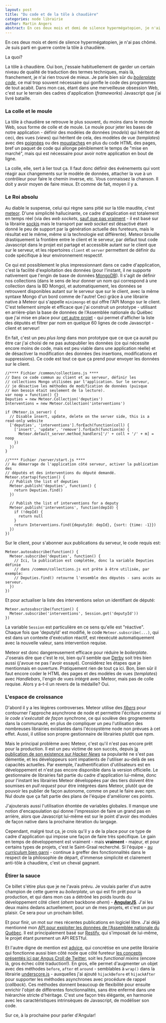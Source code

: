 ```yaml
---
layout: post
title: "Du code et de la tôle à chaudière"
categories: node librairie
author: Martin Angers
abstract: En ces deux mois et demi de silence hypermégatopien, je n'ai pas chômé. Je suis parti en guerre contre la tôle à chaudière.
---
```


En ces deux mois et demi de silence hypermégatopien, je n'ai pas chômé. Je suis parti en guerre contre la tôle à chaudière.

La quoi?

La tôle à chaudière. Oui bon, j'essaie habituellement de garder un certain niveau de qualité de traduction des termes techniques, mais là, franchement, je n'ai rien trouvé de mieux. Je parle bien sûr du [*boilerplate code*][boilerplate], ce mal trop souvent nécessaire qui gonfle le code des programmes de tout acabit. Dans mon cas, étant dans une merveilleuse obsession Web, c'est sur le terrain des cadres d'application (*frameworks*) Javascript que j'ai livré bataille.

### La colle et le moule

La tôle à chaudière se retrouve le plus souvent, du moins dans le monde Web, sous forme de colle et de moule. Le moule pour jeter les bases de notre application - définir des modèles de données (*models*) qui héritent de ceci, des vues (*views*) qui héritent de cela, des modèles de vue (*templates*) avec des [poignées][handlebars] ou des [moustaches][mustache] en plus du code HTML des pages, bref un paquet de code qui allonge péniblement le temps de "mise en marché", mais qui est nécessaire pour avoir notre application en bout de ligne.

La colle, elle, sert à lier tout ça. Il faut donc définir des événements qui vont réagir aux changements sur le modèle de données, attacher la vue à un contrôleur pour faire le chemin inverse, etc. Vous connaissez la chanson. Il doit y avoir moyen de faire mieux. Et comme de fait, moyen il y a.

### Le Roi absolu

Au diable le suspense, celui qui règne sans pitié sur la tôle maudite, c'est [meteor][]. D'une simplicité hallucinante, ce cadre d'application est totalement en temps réel (via des *web sockets*, [sauf que pas vraiment][nows] - il est basé sur la librairie [sockjs][sock] mais le transport par *web socket* est désactivé étant donné le peu de support par la génération actuelle des fureteurs, mais le résultat est le même, même si la technologie est différente). Meteor brouille drastiquement la frontière entre le client et le serveur, par défaut tout code Javascript dans le projet est partagé et accessible autant sur le client que sur le serveur, et les répertoires `client` et `server` permettent de définir du code spécifique à leur environnement respectif.

Ce qui est possiblement le plus impressionnant dans ce cadre d'application, c'est la facilité d'exploitation des données (pour l'instant, il ne supporte nativement que l'engin de base de données [MongoDB][mongo]). Il s'agit de définir nos collections (dans le sens de leur donner un nom qui correspond à une collection dans la BD Mongo), et automatiquement, les données se retrouvent disponibles autant sur le serveur que sur le client, avec la même syntaxe Mongo d'un bord comme de l'autre! Ceci grâce à une librairie native à Meteor qui s'appelle `minimongo` et qui offre l'API Mongo sur le client. C'est tellement simple et efficace que j'ai construit un prototype - utilisant en arrière-plan la base de données de l'Assemblée nationale du Québec que j'ai mise en place pour [cet autre projet][assnatapi] - qui permet d'afficher la liste des députés et filtrer par nom en quelque 60 lignes de code Javascript - client et serveur!

En fait, c'est un peu *plus long* dans mon prototype que ce que ça aurait pu être car j'ai choisi de ne pas autopublier les données (ce qui nécessite encore moins de code, mais est peu viable dans une application réelle) et de désactiver la modification des données (les insertions, modifications et suppressions). Ce code est tout ce que ça prend pour envoyer les données sur le client.

    //**** Fichier /common/collections.js ****
    // Dans ce code commun au client et au serveur, définir les
    // collections Mongo utilisées par l'application. Sur le serveur,
    // je désactive les méthodes de modification de données (puisque
    // mon besoin était seulement de la lecture).
    var noop = function() {}
    Deputies = new Meteor.Collection('deputies')
    Interventions = new Meteor.Collection('interventions')

    if (Meteor.is_server) {
      // Disable insert, update, delete on the server side, this is a read-only website
      ['deputies', 'interventions'].forEach(function(coll) {
        ['insert', 'update', 'remove'].forEach(function(m) {
          Meteor.default_server.method_handlers['/' + coll + '/' + m] = noop
        })
      })
    }

    //**** Fichier /server/start.js ****
    // Au démarrage de l'application côté serveur, activer la publication des
    // députés et des interventions du député demandé.
    Meteor.startup(function() {
      // Publish the list of deputies
      Meteor.publish('deputies', function() {
        return Deputies.find()
      })

      // Publish the list of interventions for a deputy
      Meteor.publish('interventions', function(depId) {
        if (!depId) {
          return null
        }
        return Interventions.find({deputyId: depId}, {sort: {time: -1}})
      })
    })

Sur le client, pour s'abonner aux publications du serveur, le code requis est:

    Meteor.autosubscribe(function() {
      Meteor.subscribe('deputies', function() {
        // Ici, la publication est complétée, donc la variable Deputies définie
        // dans /common/collections.js est prête à être utilisée, par exemple:
        // Deputies.find() retourne l'ensemble des députés - sans accès au serveur.
      })
    })

Et pour actualiser la liste des interventions selon un identifiant de député:

    Meteor.autosubscribe(function() {
      Meteor.subscribe('interventions', Session.get('deputyId'))
    })

La variable `Session` est particulière en ce sens qu'elle est "réactive". Chaque fois que 'deputyId' est modifié, le code `Meteor.subscribe(...)`, qui est dans un contexte d'exécution réactif, est réexécuté automatiquement avec la nouvelle valeur, sans intervention requise.

Meteor est donc dangereusement efficace pour réduire le *boilerplate*. J'oserais dire que c'est le roi, bien qu'il semble que [Derby][derby] soit très bien aussi (j'avoue ne pas l'avoir essayé). Considérez les étapes que je mentionnais en ouverture. Pratiquement rien de tout ça ici. Bon, bien sûr il faut encore coder le HTML des pages et des modèles de vues (*templates*) avec *Handlebars*, l'engin de vues intégré avec Meteor, mais pas de colle requise. Alors y a-t-il un revers de la médaille? Oui.

### L'espace de croissance

D'abord il y a les légères controverses. Meteor utilise des [*fibers*][fiber] pour contourner l'approche asynchrone de node et permettre l'écriture *comme si le code s'exécutait de façon synchrone*, ce qui soulève des grognements dans la communauté, en plus de compliquer un peu l'utilisation des nombreuses librairies existantes dans l'écosystème node non prévues à cet effet. Aussi, il utilise son propre gestionnaire de librairies plutôt que npm.

Mais le principal problème avec Meteor, c'est qu'il n'est pas encore prêt pour la production. Il est un peu victime de son succès, depuis [la publication de son existence sur *Hacker News*][meteorhn] sa popularité ne s'est pas démentie, et les développeurs sont impatients de l'utiliser au-delà de ses capacités actuelles. Par exemple, l'authentification d'utilisateurs est en développement et n'est pas encore disponible dans la version officielle. Le gestionnaire de librairies fait partie du cadre d'application lui-même, donc pour l'instant les librairies Meteor développées par des tiers doivent être soumises en *pull request* pour être intégrées dans Meteor, plutôt que de pouvoir les publier de façon autonome, comme on peut le faire avec npm. Nul doute que ça fait partie des plans de l'équipe d'améliorer ces points.

J'ajouterais aussi l'utilisation éhontée de variables globales. Il manque une notion d'encapsulation qui donne l'impression de faire un grand pas en arrière, alors que Javascript lui-même est sur le point d'avoir des modules de façon native dans la prochaine itération du langage.

Cependant, malgré tout ça, je crois qu'il y a de la place pour ce type de cadre d'application qui impose une façon de faire très spécifique. Le gain en temps de développement est vraiment - mais **vraiment** - majeur, et pour certains types de projets, c'est le Saint-Graal recherché. Si l'équipe - [au *curriculum* bien garni][team] - continue à greffer des fonctionnalités dans le respect de la philosophie de départ, d'immense simplicité et clairement anti-tôle à chaudière, c'est un cheval gagnant.

### Étirer la sauce

Ce billet s'étire plus que je ne l'avais prévu. Je voulais parler d'un autre champion de cette guerre au *boilerplate*, un qui est fin prêt pour la production, et qui dans mon cas a détrôné les poids lourds du développement côté client (*ahem* backbone *ahem*) - [**AngularJS**][angular]. J'ai les deux mains dedans actuellement, pour un de mes projets, et c'est un pur plaisir. Ce sera pour un prochain billet.

Et pour finir, un mot sur mes récentes publications en logiciel libre. J'ai déjà mentionné mon [API pour exploiter les données de l'Assemblée nationale du Québec][assnatapi]. Il est principalement basé sur [Restify][], qui s'imposait de lui-même, le projet étant purement un API RESTful.

Et l'autre digne de mention est [advice][], qui concrétise en une petite librairie qui fonctionne aussi bien côté node que côté fureteur [les concepts présentés ici par Angus Croll de Twitter][angus], soit les *functional mixins* (encore là, gros échec côté traduction!). En gros, elle permet d'augmenter un objet avec des méthodes `before`, `after` et `around` - semblables à `wrap()` dans la librairie [underscore.js][uscore] - auxquelles j'ai ajouté `hijackBefore` et `hijackAfter` pour supporter les méthodes asynchrones avec procédure de rappel (*callback*). Ces méthodes donnent beaucoup de flexibilité pour ensuite enrichir l'objet de différentes fonctionnalités, sans être enfermé dans une hiérarchie stricte d'héritage. C'est une façon très élégante, en harmonie avec les caractéristiques intrinsèques de Javascript, de modéliser son code.

Sur ce, à la prochaine pour parler d'Angular!

[boilerplate]: http://en.wikipedia.org/wiki/Boilerplate_code
[meteor]: http://meteor.com/
[sock]: http://sockjs.org/
[derby]: http://derbyjs.com/
[fiber]: https://github.com/laverdet/node-fibers/
[meteorhn]: http://news.ycombinator.com/item?id=3824908
[team]: http://meteor.com/about/people
[angular]: http://angularjs.org/
[restify]: http://mcavage.github.com/node-restify/
[advice]: https://github.com/PuerkitoBio/advice
[angus]: https://speakerdeck.com/u/anguscroll/p/how-we-learned-to-stop-worrying-and-love-javascript
[uscore]: http://underscorejs.org/
[handlebars]: http://handlebarsjs.com/
[mustache]: http://mustache.github.com/
[mongo]: http://www.mongodb.org/
[assnatapi]: http://puerkitobio.github.com/assnatapi/
[nows]: https://github.com/meteor/meteor/blob/master/packages/stream/stream_client.js#L299-304
